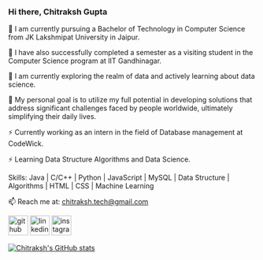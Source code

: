 ### Hi there, Chitraksh Gupta

🔭 I am currently pursuing a Bachelor of Technology in Computer Science from JK Lakshmipat University in Jaipur.

🔭 I have also successfully completed a semester as a visiting student in the Computer Science program at IIT Gandhinagar.

🔭 I am currently exploring the realm of data and actively learning about data science. 

💬 My personal goal is to utilize my full potential in developing solutions that address significant challenges faced by people worldwide, ultimately simplifying their daily lives.

⚡ Currently working as an intern in the field of Database management at CodeWick.

⚡ Learning Data Structure Algorithms and Data Science.

Skills: Java | C/C++ | Python | JavaScript | MySQL | Data Structure | Algorithms | HTML | CSS | Machine Learning

📫 Reach me at: chitraksh.tech@gmail.com

[<img src='https://cdn.jsdelivr.net/npm/simple-icons@3.0.1/icons/github.svg' alt='github' height='40'>](https://github.com/ChitrakshGupta)  [<img src='https://cdn.jsdelivr.net/npm/simple-icons@3.0.1/icons/linkedin.svg' alt='linkedin' height='40'>](https://www.linkedin.com/in/chitraksh7/)  [<img src='https://cdn.jsdelivr.net/npm/simple-icons@3.0.1/icons/instagram.svg' alt='instagram' height='40'>](https://www.instagram.com/chitrakshguptaofficial/)

[![Chitraksh's GitHub stats](https://github-readme-stats.vercel.app/api?username=ChitrakshGupta)](https://github.com/ChitrakshGupta/github-readme-stats)
